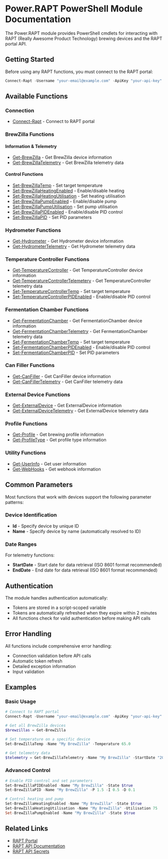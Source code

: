 # Power.RAPT PowerShell Module Documentation

The Power.RAPT module provides PowerShell cmdlets for interacting with RAPT (Really Awesome Product Technology) brewing devices and the RAPT portal API.

## Getting Started

Before using any RAPT functions, you must connect to the RAPT portal:

```powershell
Connect-Rapt -Username "your-email@example.com" -ApiKey "your-api-key"
```

## Available Functions

### Connection

- [Connect-Rapt](Connect-Rapt.md) - Connect to RAPT portal

### BrewZilla Functions

#### Information & Telemetry
- [Get-BrewZilla](Get-BrewZilla.md) - Get BrewZilla device information
- [Get-BrewZillaTelemetry](Get-BrewZillaTelemetry.md) - Get BrewZilla telemetry data

#### Control Functions
- [Set-BrewZillaTemp](Set-BrewZillaTemp.md) - Set target temperature
- [Set-BrewZillaHeatingEnabled](Set-BrewZillaHeatingEnabled.md) - Enable/disable heating
- [Set-BrewZillaHeatingUtilisation](Set-BrewZillaHeatingUtilisation.md) - Set heating utilisation
- [Set-BrewZillaPumpEnabled](Set-BrewZillaPumpEnabled.md) - Enable/disable pump
- [Set-BrewZillaPumpUtilisation](Set-BrewZillaPumpUtilisation.md) - Set pump utilisation
- [Set-BrewZillaPIDEnabled](Set-BrewZillaPIDEnabled.md) - Enable/disable PID control
- [Set-BrewZillaPID](Set-BrewZillaPID.md) - Set PID parameters

### Hydrometer Functions

- [Get-Hydrometer](Get-Hydrometer.md) - Get Hydrometer device information
- [Get-HydrometerTelemetry](Get-HydrometerTelemetry.md) - Get Hydrometer telemetry data

### Temperature Controller Functions

- [Get-TemperatureController](Get-TemperatureController.md) - Get TemperatureController device information
- [Get-TemperatureControllerTelemetery](Get-TemperatureControllerTelemetery.md) - Get TemperatureController telemetry data
- [Set-TemperatureControllerTemp](Set-TemperatureControllerTemp.md) - Set target temperature
- [Set-TemperatureControllerPIDEnabled](Set-TemperatureControllerPIDEnabled.md) - Enable/disable PID control

### Fermentation Chamber Functions

- [Get-FermentationChamber](Get-FermentationChamber.md) - Get FermentationChamber device information
- [Get-FermentationChamberTelemetry](Get-FermentationChamberTelemetry.md) - Get FermentationChamber telemetry data
- [Set-FermentationChamberTemp](Set-FermentationChamberTemp.md) - Set target temperature
- [Set-FermentationChamberPIDEnabled](Set-FermentationChamberPIDEnabled.md) - Enable/disable PID control
- [Set-FermentationChamberPID](Set-FermentationChamberPID.md) - Set PID parameters

### Can Filler Functions

- [Get-CanFiller](Get-CanFiller.md) - Get CanFiller device information
- [Get-CanFillerTelemetry](Get-CanFillerTelemetry.md) - Get CanFiller telemetry data

### External Device Functions

- [Get-ExternalDevice](Get-ExternalDevice.md) - Get ExternalDevice information
- [Get-ExternalDeviceTelemetry](Get-ExternalDeviceTelemetry.md) - Get ExternalDevice telemetry data

### Profile Functions

- [Get-Profile](Get-Profile.md) - Get brewing profile information
- [Get-ProfileType](Get-ProfileType.md) - Get profile type information

### Utility Functions

- [Get-UserInfo](Get-UserInfo.md) - Get user information
- [Get-WebHooks](Get-WebHooks.md) - Get webhook information

## Common Parameters

Most functions that work with devices support the following parameter patterns:

### Device Identification
- **Id** - Specify device by unique ID
- **Name** - Specify device by name (automatically resolved to ID)

### Date Ranges
For telemetry functions:
- **StartDate** - Start date for data retrieval (ISO 8601 format recommended)
- **EndDate** - End date for data retrieval (ISO 8601 format recommended)

## Authentication

The module handles authentication automatically:
- Tokens are stored in a script-scoped variable
- Tokens are automatically refreshed when they expire within 2 minutes
- All functions check for valid authentication before making API calls

## Error Handling

All functions include comprehensive error handling:
- Connection validation before API calls
- Automatic token refresh
- Detailed exception information
- Input validation

## Examples

### Basic Usage

```powershell
# Connect to RAPT portal
Connect-Rapt -Username "your-email@example.com" -ApiKey "your-api-key"

# Get all BrewZilla devices
$brewzillas = Get-BrewZilla

# Set temperature on a specific device
Set-BrewZillaTemp -Name "My BrewZilla" -Temperature 65.0

# Get telemetry data
$telemetry = Get-BrewZillaTelemetry -Name "My BrewZilla" -StartDate "2025-08-01" -EndDate "2025-08-18"
```

### Advanced Control

```powershell
# Enable PID control and set parameters
Set-BrewZillaPIDEnabled -Name "My BrewZilla" -State $true
Set-BrewZillaPID -Name "My BrewZilla" -P 1.5 -I 0.5 -D 0.1

# Control heating and pump
Set-BrewZillaHeatingEnabled -Name "My BrewZilla" -State $true
Set-BrewZillaHeatingUtilisation -Name "My BrewZilla" -Utilisation 75
Set-BrewZillaPumpEnabled -Name "My BrewZilla" -State $true
```

## Related Links

- [RAPT Portal](https://app.rapt.io/)
- [RAPT API Documentation](https://api.rapt.io/index.html)
- [RAPT API Secrets](https://app.rapt.io/account/apisecrets)
